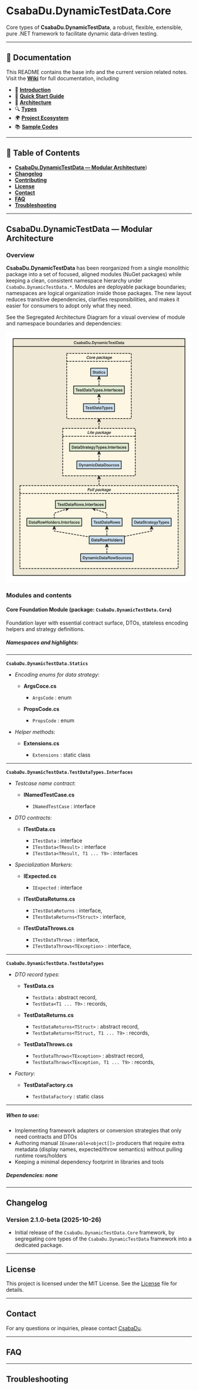 # CsabaDu.DynamicTestData.Core

Core types of **CsabaDu.DynamicTestData**, a robust, flexible, extensible, pure .NET framework to facilitate dynamic data-driven testing.

---

## 📖 Documentation

This README contains the base info and the current version related notes.    
Visit the **[Wiki](https://github.com/CsabaDu/CsabaDu.DynamicTestData/wiki)** for full documentation, including  
- 📖 [**Introduction**](https://github.com/CsabaDu/CsabaDu.DynamicTestData/wiki/00-%F0%9F%93%96-Introduction)
- 🚀 [**Quick Start Guide**](https://github.com/CsabaDu/CsabaDu.DynamicTestData/wiki/01-%F0%9F%9A%80-Quick-Start-Guide)  
- 📐 [**Architecture**](https://github.com/CsabaDu/CsabaDu.DynamicTestData/wiki/02-%F0%9F%93%90-Architecture)  
- 🔍 [**Types**](https://github.com/CsabaDu/CsabaDu.DynamicTestData/wiki/03-%F0%9F%94%8D-Types)  
- 🌍 [**Project Ecosystem**](https://github.com/CsabaDu/CsabaDu.DynamicTestData/wiki/04-%F0%9F%8C%8D-Project-Ecosystem)  
- 📚 [**Sample Codes**](https://github.com/CsabaDu/CsabaDu.DynamicTestData/wiki/05-%F0%9F%93%9A-Sample-Codes)  

---

## 📘 Table of Contents

- [**CsabaDu.DynamicTestData — Modular Architecture**](#csabadudynamictestdata--modular-architecture))
- [**Changelog**](#changelog)
- [**Contributing**](#contributing)
- [**License**](#license)
- [**Contact**](#contact)
- [**FAQ**](#faq)
- [**Troubleshooting**](#troubleshooting)

---

## CsabaDu.DynamicTestData — Modular Architecture

### **Overview**  

**CsabaDu.DynamicTestData** has been reorganized from a single monolithic package into a set of focused, aligned modules (NuGet packages) while keeping a clean, consistent namespace hierarchy under `CsabaDu.DynamicTestData.*`. Modules are deployable package boundaries; namespaces are logical organization inside those packages. The new layout reduces transitive dependencies, clarifies responsibilities, and makes it easier for consumers to adopt only what they need.

See the Segregated Architecture Diagram for a visual overview of module and namespace boundaries and dependencies:

![CsabaDu_DynamicTestData_Segregated_Simplified](https://raw.githubusercontent.com/CsabaDu/CsabaDu.DynamicTestData/refs/heads/master/_Images/CsabaDu_DynamicTestData_Segregated_Simplified.svg)


### **Modules and contents**

#### **Core Foundation Module (package: `CsabaDu.DynamicTestData.Core`)**  

Foundation layer with essential contract surface, DTOs, stateless encoding helpers and strategy definitions.

##### Namespaces and highlights:  

---
**`CsabaDu.DynamicTestData.Statics`**  

- *Encoding enums for data strategy*:  

  - **ArgsCoce.cs**  
	
	- `ArgsCode` : enum  

  - **PropsCode.cs**  
	
	- `PropsCode` : enum  
 
- *Helper methods*:  

  - **Extensions.cs**  
	
	- `Extensions` : static class

---
**`CsabaDu.DynamicTestData.TestDataTypes.Interfaces`**  

- *Testcase name contract*:  

  - **INamedTestCase.cs**  
	
	- `INamedTestCase` : interface  

- *DTO contracts*:  

  - **ITestData.cs**  
	
	- `ITestData` : interface
	- `ITestData<TResult>` : interface
	- `ITestData<TResult, T1 ... T9>` : interfaces

- *Specialization Markers*:  

  - **IExpected.cs**  
	
	- `IExpected` : interface  

  - **ITestDataReturns.cs**  
	
	- `ITestDataReturns` : interface,  
	- `ITestDataReturns<TStruct>` : interface,  

  - **ITestDataThrows.cs**  
	
	- `ITestDataThrows` : interface,  
	- `ITestDataThrows<TException>` : interface,  

---
**`CsabaDu.DynamicTestData.TestDataTypes`**  

- *DTO record types*:  

  - **TestData.cs**  
	
	- `TestData` : abstract record,
	- `TestData<T1 ... T9>` : records,

  - **TestDataReturns.cs**  
	
	- `TestDataReturns<TStruct>` : abstract record,
	- `TestDataReturns<TStruct, T1 ... T9>` : records,

  - **TestDataThrows.cs**  
	
	- `TestDataThrows<TException>` : abstract record,
	- `TestDataThrows<TException, T1 ... T9>` : records,

- *Factory*:  

  - **TestDataFactory.cs**  
	
	- `TestDataFactory` : static class

---
##### When to use:  

- Implementing framework adapters or conversion strategies that only need contracts and DTOs
- Authoring manual `IEnumerable<object[]>` producers that require extra metadata (display names, expected/throw semantics) without pulling runtime rows/holders
- Keeping a minimal dependency footprint in libraries and tools

##### Dependencies: none

---

## Changelog

### **Version 2.1.0-beta** (2025-10-26)

- Initial release of the `CsabaDu.DynamicTestData.Core` framework, by segregating core types of the `CsabaDu.DynamicTestData` framework into a dedicated package.

---

## License

This project is licensed under the MIT License. See the [License](LICENSE.txt) file for details.

---

## Contact

For any questions or inquiries, please contact [CsabaDu](https://github.com/CsabaDu).

---

## FAQ
---

## Troubleshooting
